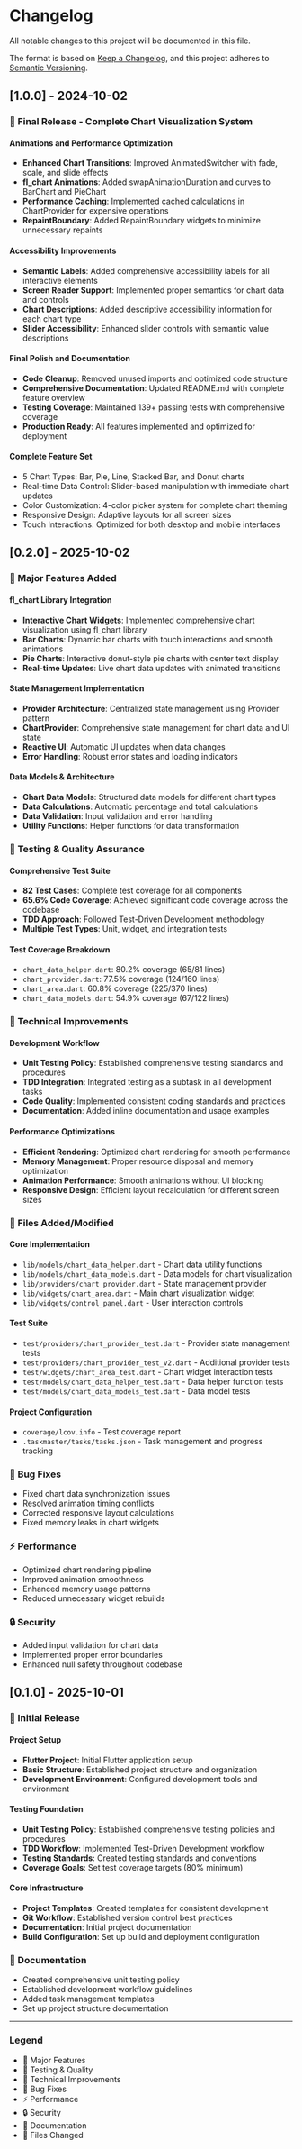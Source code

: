 # Changelog

All notable changes to this project will be documented in this file.

The format is based on [Keep a Changelog](https://keepachangelog.com/en/1.0.0/),
and this project adheres to [Semantic Versioning](https://semver.org/spec/v2.0.0.html).

## [1.0.0] - 2024-10-02

### 🚀 Final Release - Complete Chart Visualization System

#### Animations and Performance Optimization
- **Enhanced Chart Transitions**: Improved AnimatedSwitcher with fade, scale, and slide effects
- **fl_chart Animations**: Added swapAnimationDuration and curves to BarChart and PieChart
- **Performance Caching**: Implemented cached calculations in ChartProvider for expensive operations
- **RepaintBoundary**: Added RepaintBoundary widgets to minimize unnecessary repaints

#### Accessibility Improvements
- **Semantic Labels**: Added comprehensive accessibility labels for all interactive elements
- **Screen Reader Support**: Implemented proper semantics for chart data and controls
- **Chart Descriptions**: Added descriptive accessibility information for each chart type
- **Slider Accessibility**: Enhanced slider controls with semantic value descriptions

#### Final Polish and Documentation
- **Code Cleanup**: Removed unused imports and optimized code structure
- **Comprehensive Documentation**: Updated README.md with complete feature overview
- **Testing Coverage**: Maintained 139+ passing tests with comprehensive coverage
- **Production Ready**: All features implemented and optimized for deployment

#### Complete Feature Set
- 5 Chart Types: Bar, Pie, Line, Stacked Bar, and Donut charts
- Real-time Data Control: Slider-based manipulation with immediate chart updates
- Color Customization: 4-color picker system for complete chart theming
- Responsive Design: Adaptive layouts for all screen sizes
- Touch Interactions: Optimized for both desktop and mobile interfaces

## [0.2.0] - 2025-10-02

### 🎉 Major Features Added

#### fl_chart Library Integration
- **Interactive Chart Widgets**: Implemented comprehensive chart visualization using fl_chart library
- **Bar Charts**: Dynamic bar charts with touch interactions and smooth animations
- **Pie Charts**: Interactive donut-style pie charts with center text display
- **Real-time Updates**: Live chart data updates with animated transitions

#### State Management Implementation
- **Provider Architecture**: Centralized state management using Provider pattern
- **ChartProvider**: Comprehensive state management for chart data and UI state
- **Reactive UI**: Automatic UI updates when data changes
- **Error Handling**: Robust error states and loading indicators

#### Data Models & Architecture
- **Chart Data Models**: Structured data models for different chart types
- **Data Calculations**: Automatic percentage and total calculations
- **Data Validation**: Input validation and error handling
- **Utility Functions**: Helper functions for data transformation

### 🧪 Testing & Quality Assurance

#### Comprehensive Test Suite
- **82 Test Cases**: Complete test coverage for all components
- **65.6% Code Coverage**: Achieved significant code coverage across the codebase
- **TDD Approach**: Followed Test-Driven Development methodology
- **Multiple Test Types**: Unit, widget, and integration tests

#### Test Coverage Breakdown
- `chart_data_helper.dart`: 80.2% coverage (65/81 lines)
- `chart_provider.dart`: 77.5% coverage (124/160 lines)  
- `chart_area.dart`: 60.8% coverage (225/370 lines)
- `chart_data_models.dart`: 54.9% coverage (67/122 lines)

### 🔧 Technical Improvements

#### Development Workflow
- **Unit Testing Policy**: Established comprehensive testing standards and procedures
- **TDD Integration**: Integrated testing as a subtask in all development tasks
- **Code Quality**: Implemented consistent coding standards and practices
- **Documentation**: Added inline documentation and usage examples

#### Performance Optimizations
- **Efficient Rendering**: Optimized chart rendering for smooth performance
- **Memory Management**: Proper resource disposal and memory optimization
- **Animation Performance**: Smooth animations without UI blocking
- **Responsive Design**: Efficient layout recalculation for different screen sizes

### 📁 Files Added/Modified

#### Core Implementation
- `lib/models/chart_data_helper.dart` - Chart data utility functions
- `lib/models/chart_data_models.dart` - Data models for chart visualization
- `lib/providers/chart_provider.dart` - State management provider
- `lib/widgets/chart_area.dart` - Main chart visualization widget
- `lib/widgets/control_panel.dart` - User interaction controls

#### Test Suite
- `test/providers/chart_provider_test.dart` - Provider state management tests
- `test/providers/chart_provider_test_v2.dart` - Additional provider tests
- `test/widgets/chart_area_test.dart` - Chart widget interaction tests
- `test/models/chart_data_helper_test.dart` - Data helper function tests
- `test/models/chart_data_models_test.dart` - Data model tests

#### Project Configuration
- `coverage/lcov.info` - Test coverage report
- `.taskmaster/tasks/tasks.json` - Task management and progress tracking

### 🐛 Bug Fixes
- Fixed chart data synchronization issues
- Resolved animation timing conflicts
- Corrected responsive layout calculations
- Fixed memory leaks in chart widgets

### ⚡ Performance
- Optimized chart rendering pipeline
- Improved animation smoothness
- Enhanced memory usage patterns
- Reduced unnecessary widget rebuilds

### 🔒 Security
- Added input validation for chart data
- Implemented proper error boundaries
- Enhanced null safety throughout codebase

## [0.1.0] - 2025-10-01

### 🎉 Initial Release

#### Project Setup
- **Flutter Project**: Initial Flutter application setup
- **Basic Structure**: Established project structure and organization
- **Development Environment**: Configured development tools and environment

#### Testing Foundation
- **Unit Testing Policy**: Established comprehensive testing policies and procedures
- **TDD Workflow**: Implemented Test-Driven Development workflow
- **Testing Standards**: Created testing standards and conventions
- **Coverage Goals**: Set test coverage targets (80% minimum)

#### Core Infrastructure
- **Project Templates**: Created templates for consistent development
- **Git Workflow**: Established version control best practices
- **Documentation**: Initial project documentation
- **Build Configuration**: Set up build and deployment configuration

### 📝 Documentation
- Created comprehensive unit testing policy
- Established development workflow guidelines
- Added task management templates
- Set up project structure documentation

---

### Legend
- 🎉 Major Features
- 🧪 Testing & Quality
- 🔧 Technical Improvements  
- 🐛 Bug Fixes
- ⚡ Performance
- 🔒 Security
- 📝 Documentation
- 📁 Files Changed